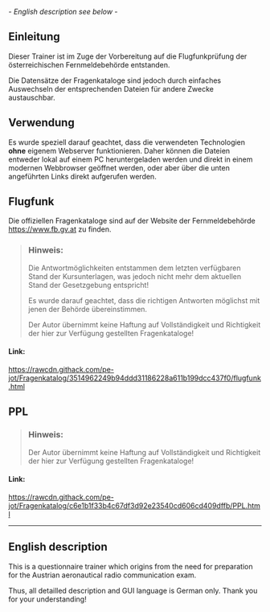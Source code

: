 *- English description see below -*

## Einleitung

Dieser Trainer ist im Zuge der Vorbereitung auf die Flugfunkprüfung der österreichischen Fernmeldebehörde entstanden.

Die Datensätze der Fragenkataloge sind jedoch durch einfaches Auswechseln der entsprechenden Dateien für andere Zwecke austauschbar.

## Verwendung

Es wurde speziell darauf geachtet, dass die verwendeten Technologien **ohne** eigenem Webserver funktionieren. Daher können die Dateien entweder lokal auf einem PC heruntergeladen werden und direkt in einem modernen Webbrowser geöffnet werden, oder aber über die unten angeführten Links direkt aufgerufen werden.

## Flugfunk

Die offiziellen Fragenkataloge sind auf der Website der Fernmeldebehörde https://www.fb.gv.at zu finden.

> ### Hinweis:
> Die Antwortmöglichkeiten entstammen dem letzten verfügbaren Stand der Kursunterlagen, was jedoch nicht mehr dem aktuellen Stand der Gesetzgebung entspricht!
>
> Es wurde darauf geachtet, dass die richtigen Antworten möglichst mit jenen der Behörde übereinstimmen.
> 
> Der Autor übernimmt keine Haftung auf Vollständigkeit und Richtigkeit der hier zur Verfügung gestellten Fragenkataloge!

#### Link:
https://rawcdn.githack.com/pe-jot/Fragenkatalog/3514962249b94ddd31186228a611b199dcc437f0/flugfunk.html
<!-- https://raw.githack.com/pe-jot/Fragenkatalog/main/flugfunk.html -->

## PPL

> ### Hinweis:
> Der Autor übernimmt keine Haftung auf Vollständigkeit und Richtigkeit der hier zur Verfügung gestellten Fragenkataloge!

#### Link:
https://rawcdn.githack.com/pe-jot/Fragenkatalog/c6e1b1f33b4c67df3d92e23540cd606cd409dffb/PPL.html
<!-- https://raw.githack.com/pe-jot/Fragenkatalog/main/PPL.html -->


---


## English description

This is a questionnaire trainer which origins from the need for preparation for the Austrian aeronautical radio communication exam.

Thus, all detailled description and GUI language is German only. Thank you for your understanding!
